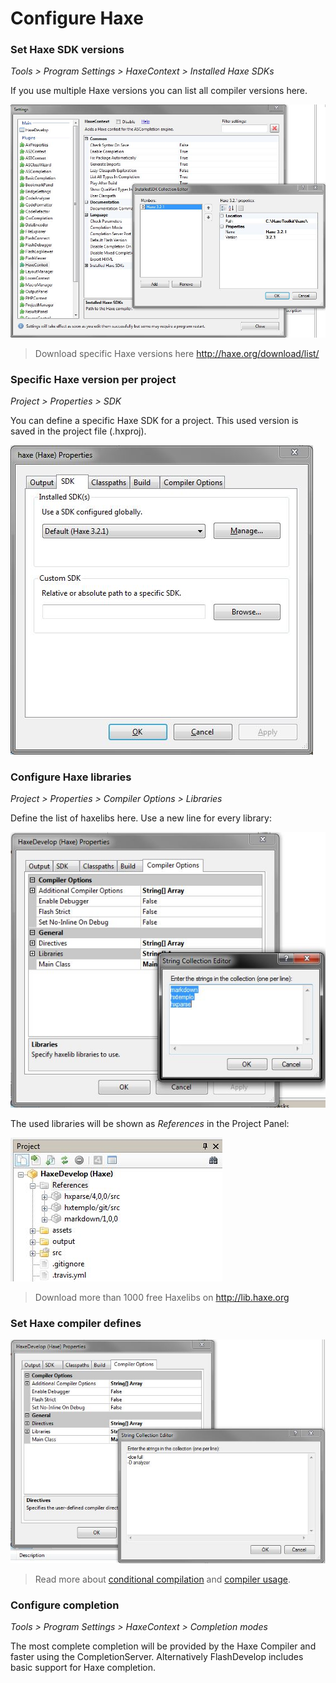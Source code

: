 # Configure Haxe

### Set Haxe SDK versions

_Tools > Program Settings > HaxeContext > Installed Haxe SDKs_

If you use multiple Haxe versions you can list all compiler versions here.

<img src="img/configure-haxe-sdk.jpg" alt="Configure Haxe SDK"/>

> Download specific Haxe versions here <http://haxe.org/download/list/>
  
### Specific Haxe version per project

_Project > Properties > SDK_

You can define a specific Haxe SDK for a project. This used version is saved in the project file (.hxproj). 

<img src="img/configure-haxe-project.jpg" alt="Set Haxe SDK in HaxeDevelop project"/>

### Configure Haxe libraries 

_Project > Properties > Compiler Options > Libraries_

Define the list of haxelibs here. Use a new line for every library:
  
<img src="img/haxedevelop-haxelibs.JPG" alt="HaxeDevelop configure Haxelibs"/>

The used libraries will be shown as _References_ in the Project Panel:
  
<img src="img/haxedevelop-references.JPG" alt="HaxeDevelop Haxe library references in Project Panel"/>

> Download more than 1000 free Haxelibs on <http://lib.haxe.org>

### Set Haxe compiler defines

<img src="img/haxedevelop-defines.JPG" alt="Configure Haxe Defines in HaxeDevelop"/>

> Read more about [conditional compilation](http://haxe.org/manual/lf-condition-compilation.html) and [compiler usage](http://haxe.org/manual/compiler-usage.html).
  
### Configure completion  

_Tools > Program Settings > HaxeContext > Completion modes_

The most complete completion will be provided by the Haxe Compiler and faster using the CompletionServer. 
Alternatively FlashDevelop includes basic support for Haxe completion.